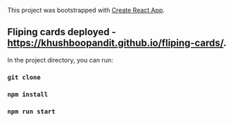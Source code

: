 This project was bootstrapped with [Create React App](https://github.com/facebook/create-react-app).

## Fliping cards deployed - https://khushboopandit.github.io/fliping-cards/.

In the project directory, you can run:

### `git clone`

### `npm install`

### `npm run start`

